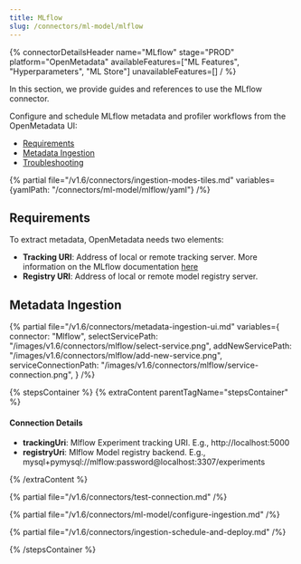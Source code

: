 ```yaml
---
title: MLflow
slug: /connectors/ml-model/mlflow
---
```


{% connectorDetailsHeader
name="MLflow"
stage="PROD"
platform="OpenMetadata"
availableFeatures=["ML Features", "Hyperparameters", "ML Store"]
unavailableFeatures=[]
/ %}

In this section, we provide guides and references to use the MLflow connector.

Configure and schedule MLflow metadata and profiler workflows from the OpenMetadata UI:

- [Requirements](#requirements)
- [Metadata Ingestion](#metadata-ingestion)
- [Troubleshooting](/connectors/ml-model/mlflow/troubleshooting)

{% partial file="/v1.6/connectors/ingestion-modes-tiles.md" variables={yamlPath: "/connectors/ml-model/mlflow/yaml"} /%}

## Requirements

To extract metadata, OpenMetadata needs two elements:
- **Tracking URI**: Address of local or remote tracking server. More information on the MLflow documentation [here](https://www.mlflow.org/docs/latest/tracking.html#where-runs-are-recorded)
- **Registry URI**: Address of local or remote model registry server.

## Metadata Ingestion

{% partial 
  file="/v1.6/connectors/metadata-ingestion-ui.md" 
  variables={
    connector: "Mlflow", 
    selectServicePath: "/images/v1.6/connectors/mlflow/select-service.png",
    addNewServicePath: "/images/v1.6/connectors/mlflow/add-new-service.png",
    serviceConnectionPath: "/images/v1.6/connectors/mlflow/service-connection.png",
} 
/%}

{% stepsContainer %}
{% extraContent parentTagName="stepsContainer" %}

#### Connection Details

- **trackingUri**: Mlflow Experiment tracking URI. E.g., http://localhost:5000
- **registryUri**: Mlflow Model registry backend. E.g., mysql+pymysql://mlflow:password@localhost:3307/experiments

{% /extraContent %}

{% partial file="/v1.6/connectors/test-connection.md" /%}

{% partial file="/v1.6/connectors/ml-model/configure-ingestion.md" /%}

{% partial file="/v1.6/connectors/ingestion-schedule-and-deploy.md" /%}

{% /stepsContainer %}
